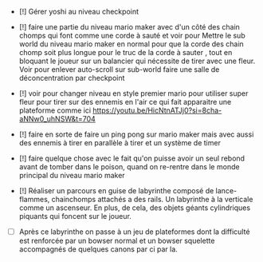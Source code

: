 - [!] Gérer yoshi au niveau checkpoint
- [!] faire une partie du niveau mario maker avec d'un côté des chain chomps qui font comme une corde à sauté et voir pour Mettre le sub world du niveau mario maker en normal pour que la corde des chain chomp soit plus longue pour le truc de la corde à sauter , tout en bloquant le joueur sur un balancier qui nécessite de tirer avec une fleur. Voir pour enlever auto-scroll sur sub-world faire une salle de déconcentration par checkpoint
- [!] voir pour changer niveau en style premier mario pour utiliser super fleur pour tirer sur des ennemis en l'air ce qui fait apparaitre une plateforme comme ici https://youtu.be/HicNtnATJj0?si=8cha-aNNw0_uhNSW&t=704
- [!] faire en sorte de faire un ping pong sur mario maker mais avec aussi des ennemis à tirer en parallèle à tirer et un système de timer

- [!] faire quelque chose avec le fait qu'on puisse avoir un seul rebond avant de tomber dans le poison, quand on re-rentre dans le monde principal du niveau mario maker
- [!] Réaliser un parcours en guise de labyrinthe composé de lance-flammes, chainchomps attachés a des rails. Un labyrinthe à la verticale comme un ascenseur. En plus, de cela, des objets géants cylindriques piquants qui foncent sur le joueur.
- [ ] Après ce labyrinthe on passe à un jeu de plateformes dont la difficulté est renforcée par un bowser normal et un bowser squelette accompagnés de quelques canons par ci par la.